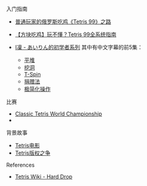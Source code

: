 

入门指南

 * [普通玩家的俄罗斯吃鸡《Tetris 99》之路](https://www.gcores.com/articles/107316)
 * [【方块吃鸡】玩不懂？Tetris 99全系统指南](https://www.bilibili.com/read/cv2118721/)

 * [I凜 - あいりん的初学者系列](https://www.youtube.com/watch?v=0p-QmK0DCwI&list=PLzjdTwIVBlEQ1V-cI6DwgctCZkry9FAaz) 其中有中文字幕的前5集：
   * [平堆](https://www.gcores.com/articles/110870)
   * [挖洞](https://www.gcores.com/articles/111527)
   * [T-Spin](https://www.gcores.com/articles/112136)
   * [捐赠法](https://www.gcores.com/videos/113229)
   * [极简化操作](https://www.gcores.com/articles/113715)

比赛

- [Classic Tetris World Championship](https://en.wikipedia.org/wiki/Classic_Tetris_World_Championship)
- 

背景故事

- [Tetris电影](https://en.wikipedia.org/wiki/Tetris_(film))
- [Tetris版权之争](https://www.youtube.com/watch?v=_fQtxKmgJC8)

References

 * [Tetris Wiki - Hard Drop](https://harddrop.com/wiki/Tetris_Wiki)

